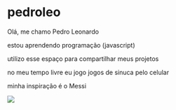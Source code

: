 # pedroleo
Olá, me chamo Pedro Leonardo

estou aprendendo programação (javascript)

utilizo esse espaço para compartilhar meus projetos

no meu tempo livre eu jogo jogos de sinuca pelo celular

minha inspiração é o Messi



![](https://media.tenor.com/KqKMUXkCT78AAAAd/messi-spiderman-messi-spiderweb.gif)


